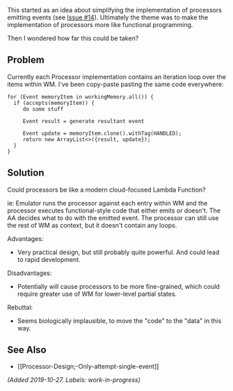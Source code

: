 This started as an idea about simplifying the implementation of processors emitting events (see [Issue #14](https://github.com/toaomalkster/conscious-calculator/issues/14)). Ultimately the theme was to make the implementation of processors more like functional programming.

Then I wondered how far this could be taken?

## Problem
Currently each Processor implementation contains an iteration loop over the items within WM. I've been copy-paste pasting the same code everywhere:
```
for (Event memoryItem in workingMemory.all()) {
  if (accepts(memoryItem)) {
     do some stuff

     Event result = generate resultant event
     
     Event update = memoryItem.clone().withTag(HANDLED);
     return new ArrayList<>({result, update});
  }
}
```

## Solution
Could processors be like a modern cloud-focused Lambda Function?

ie: Emulator runs the processor against each entry within WM and the processor executes functional-style code that either emits or doesn't. The AA decides what to do with the emitted event. The processor can still use the rest of WM as context, but it doesn't contain any loops.

Advantages:
* Very practical design, but still probably quite powerful. And could lead to rapid development.

Disadvantages:
* Potentially will cause processors to be more fine-grained, which could require greater use of WM for lower-level partial states.

Rebuttal:
* Seems biologically implausible, to move the "code" to the "data" in this way.

## See Also
* [[Processor-Design;-Only-attempt-single-event]]

_(Added 2019-10-27. Labels: work-in-progress)_